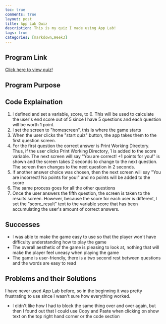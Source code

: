 ```yaml
---
toc: true
comments: true
layout: post
title: App Lab Quiz
description: This is my quiz I made using App Lab!
tags: true
categories: [markdown,Week3]
---
```


## Program Link

[Click here to view quiz!](https://studio.code.org/projects/applab/ruxaQHBSssXhdthBQVN_i2bh95g-Kjff6t8JMTZtvt8) 


## Program Purpose


## Code Explaination
1. I defined and set a variable, score, to 0. This will be used to calculate the user's end score out of 5 since I have 5 questions and each question will be worth 1 point.
2. I set the screen to "homescreen", this is where the game starts
3. When the user clicks the "start quiz" button, the app takes them to the first question screen.
4. For the first question the correct answer is Print Working Directory. Thus, if the user clicks Print Working Directory, 1 is added to the score variable. The next screen will say "You are correct! +1 points for you!" is shown and the screen takes 2 seconds to change to the next question. The screen then changes to the next question in 2 seconds. 
5. If another answer choice was chosen, then the next screen will say "You are incorrect! No points for you!" and no points will be added to the score
6. The same process goes for all the other questions
7. Once the user answers the fifth question, the screen is taken to the results screen. However, because the score for each user is different, I set the "score_result" text to the variable score that has been accumulating the user's amount of correct answers.

## Successes
- I was able to make the game easy to use so that the player won't have difficulty understanding how to play the game
- The overall aesthetic of the game is pleasing to look at, nothing that will make the player feel uneasy when playing the game
- The game is user-friendly, there is a two second rest between questions and the words are easy to read

## Problems and their Solutions
I have never used App Lab before, so in the beginning it was pretty frustrating to use since I wasn't sure how everything worked. 
- I didn't like how I had to block the same thing over and over again, but then I found out that I could use Copy and Paste when clicking on show text on the top right hand corner or the code section

